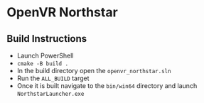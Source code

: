 # OpenVR Northstar

## Build Instructions

- Launch PowerShell
- `cmake -B build .`
- In the build directory open the `openvr_northstar.sln`
- Run the `ALL_BUILD` target
- Once it is built navigate to the `bin/win64` directory and launch `NorthstarLauncher.exe`